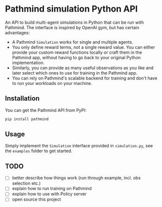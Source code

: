 # Pathmind simulation Python API

An API to build multi-agent simulations in Python that can be run with Pathmind.
The interface is inspired by OpenAI gym, but has certain advantages:

- A Pathmind `Simulation` works for single and multiple agents.
- You only define reward terms, not a single reward value. You can either provide
your custom reward functions locally or craft them in the Pathmind app, without
having to go back to your original Python implementation.
- Similarly, you can provide as many useful observations as you like and later
select which ones to use for training in the Pathmind app.
- You can rely on Pathmind's scalable backend for training and don't have to
run your workloads on your machine.

## Installation

You can get the Pathmind API from PyPI:

```bash
pip install pathmind
```

## Usage

Simply implement the `Simulation` interface provided in `simulation.py`, see the
`examples` folder to get started.

## TODO

- [ ] better describe how things work (run through example, incl. obs selection etc.)
- [ ] explain how to run training on Pathmind
- [ ] explain how to use with Policy server
- [ ] open source this project
